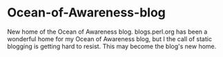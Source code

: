 Ocean-of-Awareness-blog
=======================

New home of the Ocean of Awareness blog.
blogs.perl.org has been a wonderful home for my
Ocean of Awareness blog, but I the call
of static blogging is getting hard to resist.
This may become the blog's new home.
